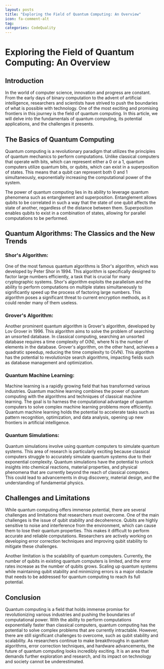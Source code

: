```yaml
---
layout: posts
title: "Exploring the Field of Quantum Computing: An Overview"
icon: fa-comment-alt
tag:      
categories: CodeQuality
---
```



# Exploring the Field of Quantum Computing: An Overview

## Introduction

In the world of computer science, innovation and progress are constant. From the early days of binary computation to the advent of artificial intelligence, researchers and scientists have strived to push the boundaries of what is possible with technology. One of the most exciting and promising frontiers in this journey is the field of quantum computing. In this article, we will delve into the fundamentals of quantum computing, its potential applications, and the challenges it presents.

## The Basics of Quantum Computing

Quantum computing is a revolutionary paradigm that utilizes the principles of quantum mechanics to perform computations. Unlike classical computers that operate with bits, which can represent either a 0 or a 1, quantum computers utilize quantum bits, or qubits, which can exist in a superposition of states. This means that a qubit can represent both 0 and 1 simultaneously, exponentially increasing the computational power of the system.

The power of quantum computing lies in its ability to leverage quantum phenomena such as entanglement and superposition. Entanglement allows qubits to be correlated in such a way that the state of one qubit affects the state of another, regardless of the distance between them. Superposition enables qubits to exist in a combination of states, allowing for parallel computations to be performed.

## Quantum Algorithms: The Classics and the New Trends

### Shor's Algorithm:

One of the most famous quantum algorithms is Shor's algorithm, which was developed by Peter Shor in 1994. This algorithm is specifically designed to factor large numbers efficiently, a task that is crucial for many cryptographic systems. Shor's algorithm exploits the parallelism and the ability to perform computations on multiple states simultaneously to significantly speed up the process of factoring large numbers. This algorithm poses a significant threat to current encryption methods, as it could render many of them useless.

### Grover's Algorithm:

Another prominent quantum algorithm is Grover's algorithm, developed by Lov Grover in 1996. This algorithm aims to solve the problem of searching an unsorted database. In classical computing, searching an unsorted database requires a time complexity of O(N), where N is the number of elements in the database. Grover's algorithm, on the other hand, achieves a quadratic speedup, reducing the time complexity to O(√N). This algorithm has the potential to revolutionize search algorithms, impacting fields such as database management and optimization.

### Quantum Machine Learning:

Machine learning is a rapidly growing field that has transformed various industries. Quantum machine learning combines the power of quantum computing with the algorithms and techniques of classical machine learning. The goal is to harness the computational advantage of quantum computers to solve complex machine learning problems more efficiently. Quantum machine learning holds the potential to accelerate tasks such as pattern recognition, optimization, and data analysis, opening up new frontiers in artificial intelligence.

### Quantum Simulations:

Quantum simulations involve using quantum computers to simulate quantum systems. This area of research is particularly exciting because classical computers struggle to accurately simulate quantum systems due to their exponential complexity. Quantum simulations have the potential to unlock insights into chemical reactions, material properties, and physical phenomena that are currently beyond the reach of classical computers. This could lead to advancements in drug discovery, material design, and the understanding of fundamental physics.

## Challenges and Limitations

While quantum computing offers immense potential, there are several challenges and limitations that researchers must overcome. One of the main challenges is the issue of qubit stability and decoherence. Qubits are highly sensitive to noise and interference from the environment, which can cause them to lose their quantum properties. This makes it difficult to perform accurate and reliable computations. Researchers are actively working on developing error correction techniques and improving qubit stability to mitigate these challenges.

Another limitation is the scalability of quantum computers. Currently, the number of qubits in existing quantum computers is limited, and the error rates increase as the number of qubits grows. Scaling up quantum systems while maintaining qubit stability and minimizing errors is a major obstacle that needs to be addressed for quantum computing to reach its full potential.

## Conclusion

Quantum computing is a field that holds immense promise for revolutionizing various industries and pushing the boundaries of computational power. With the ability to perform computations exponentially faster than classical computers, quantum computing has the potential to solve complex problems that are currently intractable. However, there are still significant challenges to overcome, such as qubit stability and scalability. As researchers continue to make breakthroughs in quantum algorithms, error correction techniques, and hardware advancements, the future of quantum computing looks incredibly exciting. It is an area that demands further exploration and research, and its impact on technology and society cannot be underestimated.